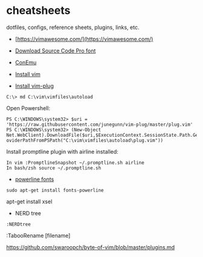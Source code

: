 # cheatsheets

dotfiles, configs, reference sheets, plugins, links, etc.

* [https://vimawesome.com/](https://vimawesome.com/)
* [Download Source Code Pro font](https://github.com/adobe-fonts/source-code-pro/releases/tag/2.030R-ro%2F1.050R-it)
* [ConEmu](https://github.com/Maximus5/ConEmu/releases)
* [Install vim](https://www.vim.org/download.php)

* [Install vim-plug](https://github.com/junegunn/vim-plug)

`C:\> md C:\vim\vimfiles\autoload`

Open Powershell:

```
PS C:\WINDOWS\system32> $uri = 'https://raw.githubusercontent.com/junegunn/vim-plug/master/plug.vim'
PS C:\WINDOWS\system32> (New-Object Net.WebClient).DownloadFile($uri,$ExecutionContext.SessionState.Path.GetUnresolvedPr
oviderPathFromPSPath("C:\vim\vimfiles\autoload\plug.vim"))
```

Install promptline plugin with airline installed:

    In vim :PromptlineSnapshot ~/.promptline.sh airline
    In bash/zsh source ~/.promptline.sh

* [powerline fonts](https://github.com/powerline/fonts)

`sudo apt-get install fonts-powerline`

apt-get install xsel

* NERD tree

`:NERDtree`

:TabooRename [filename]

https://github.com/swaroopch/byte-of-vim/blob/master/plugins.md
